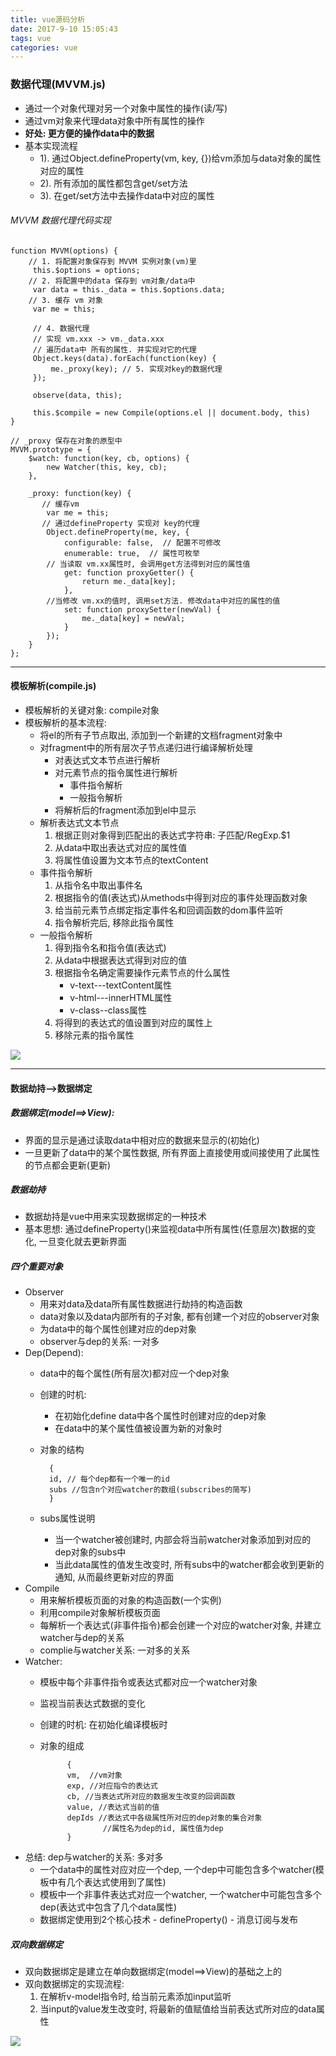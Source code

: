 ```yaml
---
title: vue源码分析
date: 2017-9-10 15:05:43
tags: vue
categories: vue
---
```


### 数据代理(MVVM.js)
- 通过一个对象代理对另一个对象中属性的操作(读/写)
- 通过vm对象来代理data对象中所有属性的操作
- **好处: 更方便的操作data中的数据**
- 基本实现流程
  - 1). 通过Object.defineProperty(vm, key, {})给vm添加与data对象的属性对应的属性
  - 2). 所有添加的属性都包含get/set方法
  - 3). 在get/set方法中去操作data中对应的属性

###### MVVM 数据代理代码实现

    function MVVM(options) {
		// 1. 将配置对象保存到 MVVM 实例对象(vm)里
	     this.$options = options; 
		// 2. 将配置中的data 保存到 vm对象/data中
	     var data = this._data = this.$options.data; 
		// 3. 缓存 vm 对象
	     var me = this;  
	
	     // 4. 数据代理
	     // 实现 vm.xxx -> vm._data.xxx
	     // 遍历data中 所有的属性. 并实现对它的代理
	     Object.keys(data).forEach(function(key) {
	         me._proxy(key); // 5. 实现对key的数据代理
	     });
	
	     observe(data, this);
	
	     this.$compile = new Compile(options.el || document.body, this)
    }

	// _proxy 保存在对象的原型中
	MVVM.prototype = {
	    $watch: function(key, cb, options) {
	        new Watcher(this, key, cb);
	    },
	
	    _proxy: function(key) {
	       // 缓存vm
	        var me = this;
	       // 通过defineProperty 实现对 key的代理
	        Object.defineProperty(me, key, {
	            configurable: false,  // 配置不可修改
	            enumerable: true,  // 属性可枚举
			// 当读取 vm.xx属性时, 会调用get方法得到对应的属性值
	            get: function proxyGetter() { 
	                return me._data[key];
	            },
			//当修改 vm.xx的值时, 调用set方法. 修改data中对应的属性的值
	            set: function proxySetter(newVal) { 
	                me._data[key] = newVal;
	            }
	        });
	    }
	};

----------

####  模板解析(compile.js)
- 模板解析的关键对象: compile对象
- 模板解析的基本流程:
	- 将el的所有子节点取出, 添加到一个新建的文档fragment对象中
	- 对fragment中的所有层次子节点递归进行编译解析处理
	    - 对表达式文本节点进行解析
	    - 对元素节点的指令属性进行解析
	      	- 事件指令解析
	      	- 一般指令解析
	  	- 将解析后的fragment添加到el中显示
	- 解析表达式文本节点
	  	1. 根据正则对象得到匹配出的表达式字符串: 子匹配/RegExp.$1
	  	2. 从data中取出表达式对应的属性值
	  	3. 将属性值设置为文本节点的textContent
  	- 事件指令解析
	  	1. 从指令名中取出事件名
	  	2. 根据指令的值(表达式)从methods中得到对应的事件处理函数对象
	  	3. 给当前元素节点绑定指定事件名和回调函数的dom事件监听
	  	4. 指令解析完后, 移除此指令属性
  	- 一般指令解析
	  	1. 得到指令名和指令值(表达式)
	  	2. 从data中根据表达式得到对应的值
	  	3. 根据指令名确定需要操作元素节点的什么属性
		  	- v-text---textContent属性
		  	- v-html---innerHTML属性
		  	- v-class--class属性
	  	4. 将得到的表达式的值设置到对应的属性上
	  	5. 移除元素的指令属性
	  	
![](http://i.imgur.com/Y4mjoBj.png)

----------

#### 数据劫持-->数据绑定
##### 数据绑定(model==>View):
- 界面的显示是通过读取data中相对应的数据来显示的(初始化)
- 一旦更新了data中的某个属性数据, 所有界面上直接使用或间接使用了此属性的节点都会更新(更新)
##### 数据劫持
- 数据劫持是vue中用来实现数据绑定的一种技术
- 基本思想: 通过defineProperty()来监视data中所有属性(任意层次)数据的变化, 一旦变化就去更新界面
##### 四个重要对象 
- Observer
	- 用来对data及data所有属性数据进行劫持的构造函数
	- data对象以及data内部所有的子对象, 都有创建一个对应的observer对象
	- 为data中的每个属性创建对应的dep对象
	- observer与dep的关系: 一对多
- Dep(Depend):
    - data中的每个属性(所有层次)都对应一个dep对象
    - 创建的时机:
        - 在初始化define data中各个属性时创建对应的dep对象
        - 在data中的某个属性值被设置为新的对象时
	- 对象的结构
	

			{
			id, // 每个dep都有一个唯一的id
			subs //包含n个对应watcher的数组(subscribes的简写)
			}

	- subs属性说明
		- 当一个watcher被创建时, 内部会将当前watcher对象添加到对应的dep对象的subs中
		- 当此data属性的值发生改变时, 所有subs中的watcher都会收到更新的通知, 从而最终更新对应的界面
- Compile
	- 用来解析模板页面的对象的构造函数(一个实例)
	- 利用compile对象解析模板页面
	- 每解析一个表达式(非事件指令)都会创建一个对应的watcher对象, 并建立watcher与dep的关系
	- complie与watcher关系: 一对多的关系
- Watcher:
    - 模板中每个非事件指令或表达式都对应一个watcher对象
    - 监视当前表达式数据的变化
    - 创建的时机: 在初始化编译模板时
    - 对象的组成
    
				{
				vm,  //vm对象
				exp, //对应指令的表达式
				cb, //当表达式所对应的数据发生改变的回调函数
				value, //表达式当前的值
 				depIds //表达式中各级属性所对应的dep对象的集合对象
				        //属性名为dep的id, 属性值为dep
				}

- 总结: dep与watcher的关系: 多对多
     - 一个data中的属性对应对应一个dep, 一个dep中可能包含多个watcher(模板中有几个表达式使用到了属性)
     - 模板中一个非事件表达式对应一个watcher, 一个watcher中可能包含多个dep(表达式中包含了几个data属性)
     - 数据绑定使用到2个核心技术
	       - defineProperty()
	       - 消息订阅与发布
##### 双向数据绑定
- 双向数据绑定是建立在单向数据绑定(model==>View)的基础之上的
- 双向数据绑定的实现流程:
    1. 在解析v-model指令时, 给当前元素添加input监听
    2. 当input的value发生改变时, 将最新的值赋值给当前表达式所对应的data属性


![](http://i.imgur.com/tjPAdtT.png)